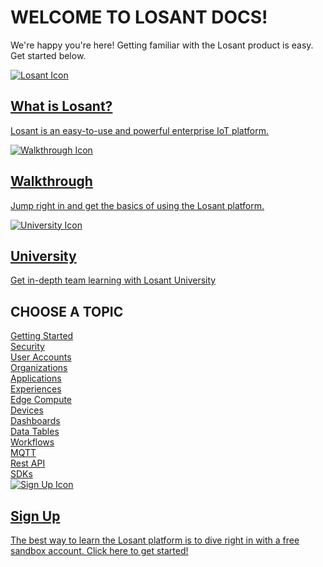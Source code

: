 <h1 style="text-transform: uppercase">Welcome to Losant Docs!</h1>

We're happy you're here! Getting familiar with the Losant product is easy. Get started below.

<div class="row docs-sections">
  <div class="col-md-4">
    <a href="/getting-started/what-is-losant/">
      <div class="content">
        <img src="/images/losant-icon.svg" class="icon" alt="Losant Icon" />
        <h2>What is Losant?</h2>
        <p>Losant is an easy-to-use and powerful enterprise IoT platform.</p>
      </div>
    </a>
  </div>
  <div class="col-md-4">
    <a href="/getting-started/walkthrough/">
      <div class="content">
        <img src="/images/walkthrough-icon.svg" class="icon" alt="Walkthrough Icon" />
        <h2>Walkthrough</h2>
        <p>Jump right in and get the basics of using the Losant platform.</p>
      </div>
    </a>
  </div>
  <div class="col-md-4">
    <a href="/university/overview/">
      <div class="content">
        <img src="/images/university-icon.svg" class="icon" alt="University Icon" />
        <h2>University</h2>
        <p>Get in-depth team learning with Losant University</p>
      </div>
    </a>
  </div>
</div>

<h2 style="text-transform: uppercase">Choose a Topic</h2>

<div class="row topics">
  <div class="col-sm-4 col-md-3"><a href="/getting-started/what-is-losant/">Getting Started</a></div>
  <div class="col-sm-4 col-md-3"><a href="/security/">Security</a></div>
  <div class="col-sm-4 col-md-3"><a href="/user-accounts/overview/">User Accounts</a></div>
  <div class="col-sm-4 col-md-3"><a href="/organizations/overview/">Organizations</a></div>
  <div class="col-sm-4 col-md-3"><a href="/applications/overview/">Applications</a></div>
  <div class="col-sm-4 col-md-3"><a href="/experiences/overview/">Experiences</a></div>
  <div class="col-sm-4 col-md-3"><a href="/edge-compute/overview/">Edge Compute</a></div>
  <div class="col-sm-4 col-md-3"><a href="/devices/overview/">Devices</a></div>
  <div class="col-sm-4 col-md-3"><a href="/dashboards/overview/">Dashboards</a></div>
  <div class="col-sm-4 col-md-3"><a href="/data-tables/overview/">Data Tables</a></div>
  <div class="col-sm-4 col-md-3"><a href="/workflows/overview/">Workflows</a></div>
  <div class="col-sm-4 col-md-3"><a href="/mqtt/overview/">MQTT</a></div>
  <div class="col-sm-4 col-md-3"><a href="/rest-api/overview/">Rest API</a></div>
  <div class="col-sm-4 col-md-3"><a href="/sdks/overview/">SDKs</a></div>
</div>
<div class="row">
  <div class="col-sm-12">
    <div class="docs-sections bottom-callout">
      <a href="https://accounts.losant.com/create-account?utm_campaign=Docs&utm_source=Docs" target="_blank">
        <div class="content">
          <img src="/images/sign-up-icon.svg" class="icon" alt="Sign Up Icon" />
          <h2 class="button">Sign Up</h2>
          <p>The best way to learn the Losant platform is to dive right in with a free sandbox account. Click here to get started!</p>
        </div>
      </a>
    </div>
  </div>
</div>
